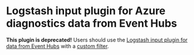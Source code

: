 # Logstash input plugin for Azure diagnostics data from Event Hubs 

**This plugin is deprecated!** Users should use the [Logstash input plugin for data from Event Hubs](../logstash-input-azureeventhub) with a [custom filter](../logstash-input-azureeventhub/README.md#user-content-examples).